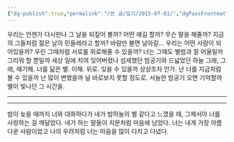 ```yaml
---
{"dg-publish":true,"permalink":"/쓴 글/일기/2015-07-01/","dgPassFrontmatter":true}
---
```



우리는 언젠가 다시만나
그 날을 되짚어 볼까?
어떤 얘길 할까?
무슨 말을 해줄까?
지금의 그들처럼 젊은 날의 민들레라고 할까?
바람만 불면 날아갈...
우리는 어떤 사람이 되어있을까?
우린 그때처럼 서로를 위로해줄 수 있을까?
너는 그때도 별밤과 잘 어울릴까
그리워 할 뿐일까
세상 일에 치여 잊어버렸나
섬세했던 밤공기와 드넓었던 하늘
그래, 그래, 얘기해.
너를 닮은 별.
이해.
위로.
잊을 수 있을까 상상조차 안가.
난 너를 지금처럼 볼 수 있을까
난 많이 변했을까
널 바로보지 못할 정도로.
서늘한 밤공기 오면 기억할까
별이 빛나던 그 시간을.

<hr>
<hr>

 밤이 늦을 때까지 너와 대화하다가 네가 밤하늘의 별 같다고 느꼈을 때, 그제서야 너를 사랑하는 걸 깨달았다. 네가 하는 말들이 지문처럼 마음에 남았다. 너는 내게 가장 아름다운 사람이었고 나의 우려처럼 너는 마음을 많이 다치고 다녔다.